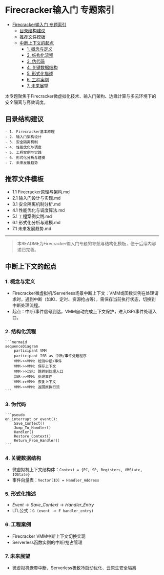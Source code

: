 # Firecracker输入门 专题索引


<!-- TOC START -->

- [Firecracker输入门 专题索引](#firecracker输入门-专题索引)
  - [目录结构建议](#目录结构建议)
  - [推荐文件模板](#推荐文件模板)
  - [中断上下文的起点](#中断上下文的起点)
    - [1. 概念与定义](#1-概念与定义)
    - [2. 结构化流程](#2-结构化流程)
    - [3. 伪代码](#3-伪代码)
    - [4. 关键数据结构](#4-关键数据结构)
    - [5. 形式化描述](#5-形式化描述)
    - [6. 工程案例](#6-工程案例)
    - [7. 未来展望](#7-未来展望)

<!-- TOC END -->

本专题聚焦于Firecracker微虚拟化技术、输入门架构、边缘计算与多云环境下的安全隔离与高效调度。

## 目录结构建议

    - 1. Firecracker基本原理
    - 2. 输入门架构设计
    - 3. 安全隔离机制
    - 4. 性能优化与调度
    - 5. 工程案例与实践
    - 6. 形式化分析与建模
    - 7. 未来发展趋势

## 推荐文件模板

- 1.1 Firecracker原理与架构.md
- 2.1 输入门设计与实现.md
- 3.1 安全隔离机制分析.md
- 4.1 性能优化与调度算法.md
- 5.1 工程案例实践.md
- 6.1 形式化分析与建模.md
- 7.1 未来发展趋势.md

---
> 本README为Firecracker输入门专题的导航与结构化模板，便于后续内容递归完善。

## 中断上下文的起点

### 1. 概念与定义

- Firecracker微虚拟机/Serverless场景中断上下文：VMM或函数实例在处理请求时，遇到中断（如IO、定时、资源抢占等），需保存当前执行状态，切换到中断处理流程。
- 起点：中断/事件信号到达，VMM自动完成上下文保护，进入ISR/事件处理入口。

### 2. 结构化流程

    ```mermaid
    sequenceDiagram
        participant VMM
        participant ISR as 中断/事件处理程序
        VMM->>VMM: 检测中断/事件
        VMM->>VMM: 保存上下文
        VMM->>ISR: 跳转到处理入口
        ISR->>VMM: 处理事件
        VMM->>VMM: 恢复上下文
        VMM->>VMM: 返回原执行流
    ```

### 3. 伪代码

    ```pseudo
    on_interrupt_or_event():
        Save_Context()
        Jump_To_Handler()
        Handler()
        Restore_Context()
        Return_From_Handler()
    ```

### 4. 关键数据结构

- 微虚拟机上下文结构体：`Context = {PC, SP, Registers, VMState, IOState}`
- 事件向量表：`Vector[ID] = Handler_Address`

### 5. 形式化描述

- $Event \rightarrow Save\_Context \rightarrow Handler\_Entry$
- LTL公式：`G (event -> F handler_entry)`

### 6. 工程案例

- Firecracker VMM中断上下文切换实现
- Serverless函数实例的中断/抢占管理

### 7. 未来展望

- 微虚拟机嵌套中断、Serverless极致冷启动优化、云原生安全隔离
